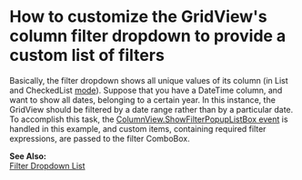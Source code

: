 # How to customize the GridView's column filter dropdown to provide a custom list of filters


<p>Basically, the filter dropdown shows all unique values of its column (in List and CheckedList <a href="http://documentation.devexpress.com/#WindowsForms/DevExpressXtraGridColumnsFilterPopupModeEnumtopic">mode</a>). Suppose that you have a DateTime column, and want to show all dates, belonging to a certain year. In this instance, the GridView should be filtered by a date range rather than by a particular date.<br />
To accomplish this task, the <a href="ShowFilterPopupListBox">ColumnView.ShowFilterPopupListBox event</a> is handled in this example, and custom items, containing required filter expressions, are passed to the filter ComboBox.</p><p><strong>See Also:</strong><br />
<a href="http://documentation.devexpress.com/#WindowsForms/CustomDocument994">Filter Dropdown List</a></p>

<br/>


